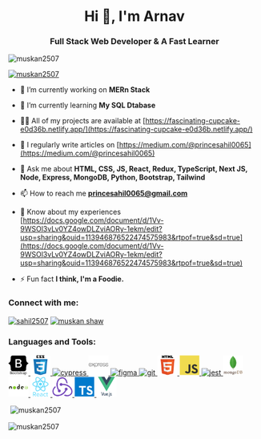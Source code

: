 
<h1 align="center">Hi 👋, I'm Arnav</h1>
<h3 align="center">Full Stack Web Developer & A Fast Learner</h3>

<p align="left"> <img src="https://komarev.com/ghpvc/?username=muskan2507&label=Profile%20views&color=0e75b6&style=flat" alt="muskan2507" /> </p>

<p align="left"> <a href="https://github.com/ryo-ma/github-profile-trophy"><img src="https://github-profile-trophy.vercel.app/?username=muskan2507" alt="muskan2507" /></a> </p>

- 🔭 I’m currently working on **MERn Stack**

- 🌱 I’m currently learning **My SQL Dtabase**

- 👨‍💻 All of my projects are available at [https://fascinating-cupcake-e0d36b.netlify.app/](https://fascinating-cupcake-e0d36b.netlify.app/)

- 📝 I regularly write articles on [https://medium.com/@princesahil0065](https://medium.com/@princesahil0065)

- 💬 Ask me about **HTML, CSS, JS, React, Redux, TypeScript, Next JS, Node, Express, MongoDB, Python, Bootstrap, Tailwind**

- 📫 How to reach me **princesahil0065@gmail.com**

- 📄 Know about my experiences [https://docs.google.com/document/d/1Vv-9WSOl3vLv0YZ4owDLZviAORy-1ekm/edit?usp=sharing&ouid=113946876522474575983&rtpof=true&sd=true](https://docs.google.com/document/d/1Vv-9WSOl3vLv0YZ4owDLZviAORy-1ekm/edit?usp=sharing&ouid=113946876522474575983&rtpof=true&sd=true)

- ⚡ Fun fact **I think, I'm a Foodie.**

<h3 align="left">Connect with me:</h3>
<p align="left">
<a href="https://twitter.com/sahil2507" target="blank"><img align="center" src="https://raw.githubusercontent.com/rahuldkjain/github-profile-readme-generator/master/src/images/icons/Social/twitter.svg" alt="sahil2507" height="30" width="40" /></a>
<a href="https://www.linkedin.com/in/arnav2507/" target="blank"><img align="center" src="https://raw.githubusercontent.com/rahuldkjain/github-profile-readme-generator/master/src/images/icons/Social/linked-in-alt.svg" alt="muskan shaw" height="30" width="40" /></a>
</p>

<h3 align="left">Languages and Tools:</h3>
<p align="left"> <a href="https://getbootstrap.com" target="_blank" rel="noreferrer"> <img src="https://raw.githubusercontent.com/devicons/devicon/master/icons/bootstrap/bootstrap-plain-wordmark.svg" alt="bootstrap" width="40" height="40"/> </a> <a href="https://www.w3schools.com/css/" target="_blank" rel="noreferrer"> <img src="https://raw.githubusercontent.com/devicons/devicon/master/icons/css3/css3-original-wordmark.svg" alt="css3" width="40" height="40"/> </a> <a href="https://www.cypress.io" target="_blank" rel="noreferrer"> <img src="https://raw.githubusercontent.com/simple-icons/simple-icons/6e46ec1fc23b60c8fd0d2f2ff46db82e16dbd75f/icons/cypress.svg" alt="cypress" width="40" height="40"/> </a> <a href="https://expressjs.com" target="_blank" rel="noreferrer"> <img src="https://raw.githubusercontent.com/devicons/devicon/master/icons/express/express-original-wordmark.svg" alt="express" width="40" height="40"/> </a> <a href="https://www.figma.com/" target="_blank" rel="noreferrer"> <img src="https://www.vectorlogo.zone/logos/figma/figma-icon.svg" alt="figma" width="40" height="40"/> </a> <a href="https://git-scm.com/" target="_blank" rel="noreferrer"> <img src="https://www.vectorlogo.zone/logos/git-scm/git-scm-icon.svg" alt="git" width="40" height="40"/> </a> <a href="https://www.w3.org/html/" target="_blank" rel="noreferrer"> <img src="https://raw.githubusercontent.com/devicons/devicon/master/icons/html5/html5-original-wordmark.svg" alt="html5" width="40" height="40"/> </a> <a href="https://developer.mozilla.org/en-US/docs/Web/JavaScript" target="_blank" rel="noreferrer"> <img src="https://raw.githubusercontent.com/devicons/devicon/master/icons/javascript/javascript-original.svg" alt="javascript" width="40" height="40"/> </a> <a href="https://jestjs.io" target="_blank" rel="noreferrer"> <img src="https://www.vectorlogo.zone/logos/jestjsio/jestjsio-icon.svg" alt="jest" width="40" height="40"/> </a> <a href="https://www.mongodb.com/" target="_blank" rel="noreferrer"> <img src="https://raw.githubusercontent.com/devicons/devicon/master/icons/mongodb/mongodb-original-wordmark.svg" alt="mongodb" width="40" height="40"/> </a> <a href="https://nodejs.org" target="_blank" rel="noreferrer"> <img src="https://raw.githubusercontent.com/devicons/devicon/master/icons/nodejs/nodejs-original-wordmark.svg" alt="nodejs" width="40" height="40"/> </a> <a href="https://reactjs.org/" target="_blank" rel="noreferrer"> <img src="https://raw.githubusercontent.com/devicons/devicon/master/icons/react/react-original-wordmark.svg" alt="react" width="40" height="40"/> </a> <a href="https://redux.js.org" target="_blank" rel="noreferrer"> <img src="https://raw.githubusercontent.com/devicons/devicon/master/icons/redux/redux-original.svg" alt="redux" width="40" height="40"/> </a> <a href="https://www.typescriptlang.org/" target="_blank" rel="noreferrer"> <img src="https://raw.githubusercontent.com/devicons/devicon/master/icons/typescript/typescript-original.svg" alt="typescript" width="40" height="40"/> </a> <a href="https://vuejs.org/" target="_blank" rel="noreferrer"> <img src="https://raw.githubusercontent.com/devicons/devicon/master/icons/vuejs/vuejs-original-wordmark.svg" alt="vuejs" width="40" height="40"/> </a> </p>

<p>&nbsp;<img align="center" src="https://github-readme-stats.vercel.app/api?username=muskan2507&show_icons=true&locale=en" alt="muskan2507" /></p>

<p><img align="center" src="https://github-readme-streak-stats.herokuapp.com/?user=muskan2507&" alt="muskan2507" /></p>
